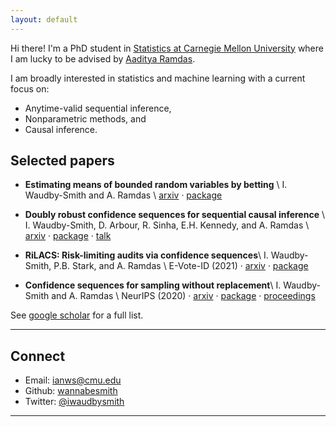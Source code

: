 ```yaml
---
layout: default
---
```


Hi there! I'm a PhD student in [Statistics at Carnegie Mellon University](http://stat.cmu.edu/) where I am lucky to be advised by [Aaditya Ramdas](http://www.stat.cmu.edu/~aramdas/).

I am broadly interested in statistics and machine learning with a current focus on:
* Anytime-valid sequential inference,
* Nonparametric methods, and
* Causal inference.

## Selected papers


- **Estimating means of bounded random variables by betting** \\
	I. Waudby-Smith and A. Ramdas \\
    [arxiv](https://arxiv.org/pdf/2010.09686.pdf) · [package](https://github.com/WannabeSmith/confseq)

- **Doubly robust confidence sequences for sequential causal inference** \\
    I. Waudby-Smith, D. Arbour, R. Sinha, E.H. Kennedy, and A. Ramdas \\
    [arxiv](https://arxiv.org/pdf/2103.06476.pdf) · [package](https://github.com/WannabeSmith/drconfseq) · [talk](https://drive.google.com/file/d/1bAh0lXdGxGd7Q-v_MLWqVwaF70VvZY-j/view)

- **RiLACS: Risk-limiting audits via confidence sequences**\\
	I. Waudby-Smith, P.B. Stark, and A. Ramdas \\
    E-Vote-ID (2021) · 
    [arxiv](https://arxiv.org/pdf/2107.11323.pdf) ·
    [package](https://github.com/WannabeSmith/RiLACS)

- **Confidence sequences for sampling without replacement**\\
	I. Waudby-Smith and A. Ramdas \\
    NeurIPS (2020) ·
    [arxiv](https://arxiv.org/pdf/2006.04347.pdf) ·
    [package](https://github.com/WannabeSmith/confseq) ·
    [proceedings](https://proceedings.neurips.cc/paper/2020/hash/e96c7de8f6390b1e6c71556e4e0a4959-Abstract.html) 

See [google scholar](https://scholar.google.com/citations?user=FnyNlFAAAAAJ&hl=en&oi=ao) for a full list.

---

## Connect 

* Email: [ianws@cmu.edu](mailto:ianws@cmu.edu)
* Github: [wannabesmith](https://github.com/wannabesmith)
* Twitter: [@iwaudbysmith](https://twitter.com/iwaudbysmith)

---

